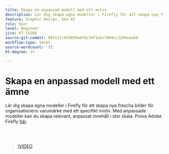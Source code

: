 ```yaml
---
title: Skapa en anpassad modell med ett motiv
description: Lär dig skapa egna modeller i Firefly för att skapa nya fräscha bilder för organisationens varumärke med ett specifikt motiv
feature: Graphic Design, Gen AI
role: User
level: Beginner
jira: KT-15269
source-git-commit: 88fe17c839859a4fdc39f1ebc7494cc226beaab8
workflow-type: tm+mt
source-wordcount: '72'
ht-degree: 1%

---
```


# Skapa en anpassad modell med ett ämne

Lär dig skapa egna modeller i Firefly för att skapa nya fräscha bilder för organisationens varumärke med ett specifikt motiv. Med anpassade modeller kan du skapa relevant, anpassat innehåll i stor skala. Prova Adobe Firefly [här](https://firefly.adobe.com/).

<br> 

>[!VIDEO](https://video.tv.adobe.com/v/3428094?quality=12&learn=on&hidetitle=true)
